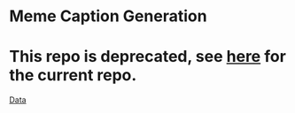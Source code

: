 # Meme Caption Generation
# This repo is deprecated, see [here](https://github.com/Zacchaeus14/CSCI-376-Project-Implementation) for the current repo.

[Data](https://www.kaggle.com/dataset/c763affc7b82c50fc905f895bfacea1eab87f2388c786d9ec4cbeff8f5ce7156)
